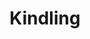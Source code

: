 ---
title: Kindling
year: 1932
opening_date: 1932-03-29
closing_date: 
layout: productions
image:
image_caption:
image_credit:
playbill:
category:
details:
  Theatre: Theatre Jacksonville
crew:
  Staging and Props: Anne C. Lalor
  Director: Philip Devlin
cast:
  Mrs. Bates: Charlotte Bowden Perry
  Mr. Howland: Eugene LeaMond
  Steve Bates: Harry Lewis
  Donovan: J.H. Richards
  Maggie Schultz: Louise Twitty
  Mrs. Burke-Smith: Marguerite Culp
  Dr. Ralph Taylor: Ralph W. Cooper, Jr.
  Alice: Sara Clark
  Rafferty: Sidney Clark
  Heinrich Schultz: Stokes Perry
external_links:
---